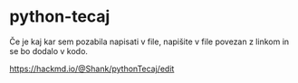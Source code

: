 # python-tecaj
Če je kaj kar sem pozabila napisati v file, napišite v file povezan z linkom in se bo dodalo v kodo.

https://hackmd.io/@Shank/pythonTecaj/edit
